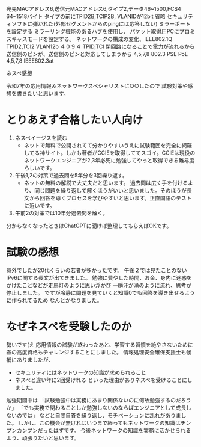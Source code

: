 宛先MACアドレス6,送信元MACアドレス6,タイプ2,データ46~1500,FCS4
64~1518バイト
タイプの前にTPID2B,TCIP2B, VLANIDが12bit
省略
セキュリティソフトに弾かれた(外部セグメントからのpingには応答しない)
ミラーポートを設定する
ミラーリング機能のあるハブを使用し、
パケット取得用PCにプロミスキャスモードを設定する。
ネットワークの構成の変化、IEEE802.1Q
TPID2,TCI2 VLAN12b 
４０９４
TPID,TCI
閉回路になることで電力が流れるから
送信側のピンが、送信側のピンと対応してしまうから
4,5,7,8
802.3 PSE PoE 4,5,7,8 IEEE802.3at



ネスペ感想

令和7年の応用情報＆ネットワークスペシャリストに○○したので
試験対策や感想を書きたいと思います。


# とりあえず合格したい人向け
1. ネスペイージスを読む
    - ネットで無料で公開されてて分かりやすいうえに試験範囲を完全に網羅してる神サイト。しかも著者がCCIEを取得しててスゴイ。CCIEは現役のネットワークエンジニアが2,3年必死に勉強してやっと取得できる難易度らしいです。
2. 午後1,2の対策で過去問を5年分を3回繰り返す。
   - ネットの無料の解説で大丈夫だと思います。 過去問は広く手を付けるより、同じ問題を繰り返して解くほうがいいと思いました。そのほうが長文から回答を導くプロセスを学びやすいと思います。正直国語のテストに近いです。
3. 午前2の対策では10年分過去問を解く。

分からなくなったときはChatGPTに聞けば整理してもらえばOKです。


# 試験の感想
意外でしたが20代くらいの若者が多かったです。
午後２では見たことのないIPv6に関する長文が出てきました。
勉強に費やした時間、お金、身内に迷惑をかけたことなどが走馬灯のように思い浮かび
一瞬汗が滝のように流れ、思考が停止しました。
ですが冷静に問題を見ていくと知識0でも回答を導き出せるように作られてるため
なんとかなりました。

# なぜネスペを受験したのか
勢いです(え
応用情報の試験が終わったあと、学習する習慣を絶やさないために春の高度資格もチャレンジすることにしました。
情報処理安全確保支援士も候補にありましたが、
- セキュリティにはネットワークの知識が求められること
- ネスペと違い年に2回受けれる
といった理由がありネスペを受けることにしました。

勉強期間中は
「試験勉強中は実務にあまり関係ないのに何故勉強するのだろうか」
「でも実務で関わることしか勉強しないのならばエンジニアとして成長しないのでは」
などと自問自答を繰り返し、モチベーションに乱れがありました。
しかし、この機会が無ければいつまで経ってもネットワークの知識はチンプンカンプンだったはずです。
今後ネットワークの知識を実務に活かせられるよう、頑張りたいと思います。

<!-- # 試験の様子

「物価上昇、少子化、AIなどにより椅子取りゲームが加速してるのではないか」
「人間余裕がなくなった結果、なにかしら武器を身に着けようとしてるのではないか」
と勘ぐってしまいました。(自分の内心です) -->